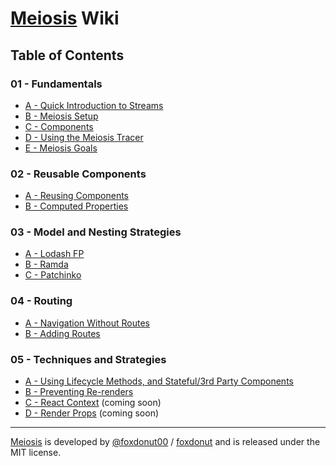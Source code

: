 # [Meiosis](http://meiosis.js.org) Wiki

## Table of Contents

### 01 - Fundamentals

- [A - Quick Introduction to Streams](01-Fundamentals-A-Quick-Intro-to-Streams.html)
- [B - Meiosis Setup](01-Fundamentals-B-Meiosis-Setup.html)
- [C - Components](01-Fundamentals-C-Components.html)
- [D - Using the Meiosis Tracer](01-Fundamentals-D-Using-the-Tracer.html)
- [E - Meiosis Goals](01-Fundamentals-E-Goals.html)

### 02 - Reusable Components

- [A - Reusing Components](02-Reusable-Components-A-Reusing-Components.html)
- [B - Computed Properties](02-Reusable-Components-B-Computed-Properties.html)

### 03 - Model and Nesting Strategies

- [A - Lodash FP](03-Model-and-Nesting-A-Lodash-FP.html)
- [B - Ramda](03-Model-and-Nesting-B-Ramda.html)
- [C - Patchinko](03-Model-and-Nesting-C-Patchinko.html)

### 04 - Routing

- [A - Navigation Without Routes](04-Routing-A-Navigation-Without-Routes.html)
- [B - Adding Routes](04-Routing-B-Adding-Routes.html)

### 05 - Techniques and Strategies

- [A - Using Lifecycle Methods, and Stateful/3rd Party Components](05-Techniques-and-Strategies-A-Using-Lifecycle.html)
- [B - Preventing Re-renders](05-Techniques-and-Strategies-B-Preventing-Rerenders.html)
- [C - React Context](05-Techniques-and-Strategies-C-React-Context.html) (coming soon)
- [D - Render Props](05-Techniques-and-Strategies-D-Render-Props.html) (coming soon)

-----

[Meiosis](http://meiosis.js.org) is developed by [@foxdonut00](http://twitter.com/foxdonut00) / [foxdonut](https://github.com/foxdonut) and is released under the MIT license.

